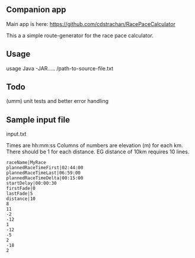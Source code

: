 ## Companion app
Main app is here: https://github.com/cdstrachan/RacePaceCalculator

This a a simple route-generator for the race pace calculator.

## Usage
usage Java -JAR..... /path-to-source-file.txt

## Todo
(umm) unit tests and better error handling

## Sample input file
input.txt

Times are hh:mm:ss
Columns of numbers are elevation (m) for each km. There should be 1 for each distance.
EG distance of 10km requires 10 lines.

```
raceName|MyRace
plannedRaceTimeFirst|02:44:00
plannedRaceTimeLast|06:59:00
plannedRaceTimeDelta|00:15:00
startDelay|00:00:30
firstFade|0
lastFade|5
distance|10
8
11
-2
-12
1
-12
-5
2
-18
2
```